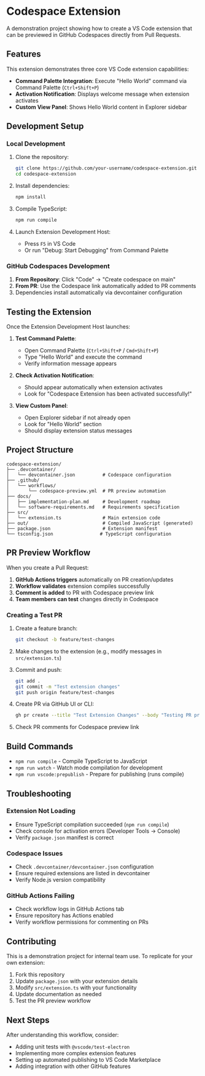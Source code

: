 # Codespace Extension

A demonstration project showing how to create a VS Code extension that can be previewed in GitHub Codespaces directly from Pull Requests.

## Features

This extension demonstrates three core VS Code extension capabilities:

- **Command Palette Integration**: Execute "Hello World" command via Command Palette (`Ctrl+Shift+P`)
- **Activation Notification**: Displays welcome message when extension activates
- **Custom View Panel**: Shows Hello World content in Explorer sidebar

## Development Setup

### Local Development

1. Clone the repository:
   ```bash
   git clone https://github.com/your-username/codespace-extension.git
   cd codespace-extension
   ```

2. Install dependencies:
   ```bash
   npm install
   ```

3. Compile TypeScript:
   ```bash
   npm run compile
   ```

4. Launch Extension Development Host:
   - Press `F5` in VS Code
   - Or run "Debug: Start Debugging" from Command Palette

### GitHub Codespaces Development

1. **From Repository**: Click "Code" → "Create codespace on main"
2. **From PR**: Use the Codespace link automatically added to PR comments
3. Dependencies install automatically via devcontainer configuration

## Testing the Extension

Once the Extension Development Host launches:

1. **Test Command Palette**:
   - Open Command Palette (`Ctrl+Shift+P` / `Cmd+Shift+P`)
   - Type "Hello World" and execute the command
   - Verify information message appears

2. **Check Activation Notification**:
   - Should appear automatically when extension activates
   - Look for "Codespace Extension has been activated successfully!"

3. **View Custom Panel**:
   - Open Explorer sidebar if not already open
   - Look for "Hello World" section
   - Should display extension status messages

## Project Structure

```
codespace-extension/
├── .devcontainer/
│   └── devcontainer.json          # Codespace configuration
├── .github/
│   └── workflows/
│       └── codespace-preview.yml  # PR preview automation
├── docs/
│   ├── implementation-plan.md     # Development roadmap
│   └── software-requirements.md   # Requirements specification
├── src/
│   └── extension.ts               # Main extension code
├── out/                           # Compiled JavaScript (generated)
├── package.json                   # Extension manifest
└── tsconfig.json                 # TypeScript configuration
```

## PR Preview Workflow

When you create a Pull Request:

1. **GitHub Actions triggers** automatically on PR creation/updates
2. **Workflow validates** extension compiles successfully  
3. **Comment is added** to PR with Codespace preview link
4. **Team members can test** changes directly in Codespace

### Creating a Test PR

1. Create a feature branch:
   ```bash
   git checkout -b feature/test-changes
   ```

2. Make changes to the extension (e.g., modify messages in `src/extension.ts`)

3. Commit and push:
   ```bash
   git add .
   git commit -m "Test extension changes"
   git push origin feature/test-changes
   ```

4. Create PR via GitHub UI or CLI:
   ```bash
   gh pr create --title "Test Extension Changes" --body "Testing PR preview workflow"
   ```

5. Check PR comments for Codespace preview link

## Build Commands

- `npm run compile` - Compile TypeScript to JavaScript
- `npm run watch` - Watch mode compilation for development
- `npm run vscode:prepublish` - Prepare for publishing (runs compile)

## Troubleshooting

### Extension Not Loading
- Ensure TypeScript compilation succeeded (`npm run compile`)
- Check console for activation errors (Developer Tools → Console)
- Verify `package.json` manifest is correct

### Codespace Issues
- Check `.devcontainer/devcontainer.json` configuration
- Ensure required extensions are listed in devcontainer
- Verify Node.js version compatibility

### GitHub Actions Failing
- Check workflow logs in GitHub Actions tab
- Ensure repository has Actions enabled
- Verify workflow permissions for commenting on PRs

## Contributing

This is a demonstration project for internal team use. To replicate for your own extension:

1. Fork this repository
2. Update `package.json` with your extension details
3. Modify `src/extension.ts` with your functionality
4. Update documentation as needed
5. Test the PR preview workflow

## Next Steps

After understanding this workflow, consider:

- Adding unit tests with `@vscode/test-electron`
- Implementing more complex extension features
- Setting up automated publishing to VS Code Marketplace
- Adding integration with other GitHub features
